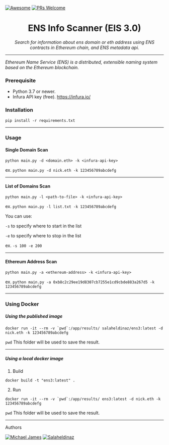 [![Awesome](https://awesome.re/badge-flat2.svg)](https://github.com/salaheldinaz/eis)
[![PRs Welcome](https://img.shields.io/badge/PRs-welcome-brightgreen.svg?style=flat-square)](http://makeapullrequest.com)

<h1 align="center">ENS Info Scanner (EIS 3.0)</h1>

*<p align="center">Search for information about ens domain or eth address using ENS contracts in Ethereum chain, and ENS metadata api.</p>*

---

_Ethereum Name Service (ENS) is a distributed, extensible naming system based on the Ethereum blockchain._


### Prerequisite
- Python 3.7 or newer.
- Infura API key (free).  https://infura.io/

### Installation
```shell
pip install -r requirements.txt
```

---
### Usage

#### Single Domain Scan 
```shell
python main.py -d <domain.eth> -k <infura-api-key>
```
ex. `python main.py -d nick.eth -k 123456789abcdefg`

---
#### List of Domains Scan
```shell
python main.py -l <path-to-file> -k <infura-api-key>
```
ex. `python main.py -l list.txt -k 123456789abcdefg`

You can use:

`-s` to specify where to start in the list

`-e` to specify where to stop in the list

ex. `-s 100 -e 200` 

---

#### Ethereum Address Scan
```shell
python main.py -a <ethereum-address> -k <infura-api-key>
```
ex. `python main.py -a 0xb8c2c29ee19d8307cb7255e1cd9cbde883a267d5 -k 123456789abcdefg`

---

### Using Docker

##### Using the published image
```shell
docker run -it --rm -v `pwd`:/app/results/ salaheldinaz/ens3:latest -d nick.eth -k 123456789abcdefg
```
`pwd` This folder will be used to save the result.

---

##### Using a local docker image
1. Build
```shell
docker build -t "ens3:latest" . 
```

2. Run
```shell
docker run -it --rm -v `pwd`:/app/results/ ens3:latest -d nick.eth -k 123456789abcdefg
```
`pwd` This folder will be used to save the result.

---

Authors

[![Michael James](https://img.shields.io/twitter/follow/ginsberg5150?style=social&logo=twitter)](https://twitter.com/ginsberg5150)
     [![Salaheldinaz](https://img.shields.io/twitter/follow/salaheldinaz?style=social&logo=twitter)](https://twitter.com/salaheldinaz)
